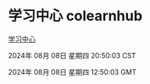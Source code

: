 # 学习中心 colearnhub
[学习中心](http://:56308/colearnhub/)

2024年 08月 08日 星期四 20:50:03 CST

2024年 08月 08日 星期四 12:50:03 GMT
